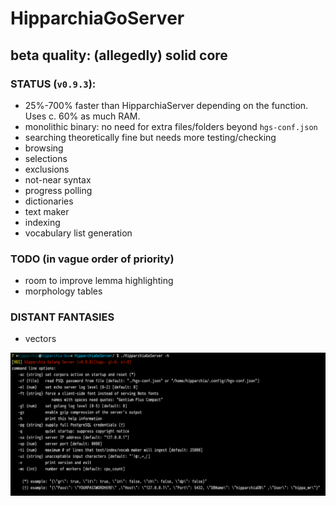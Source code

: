 # HipparchiaGoServer
## beta quality: (allegedly) solid core

### STATUS (`v0.9.3`):

* 25%-700% faster than HipparchiaServer depending on the function. Uses c. 60% as much RAM.
* monolithic binary: no need for extra files/folders beyond `hgs-conf.json`
* searching theoretically fine but needs more testing/checking
* browsing 
* selections 
* exclusions 
* not-near syntax
* progress polling 
* dictionaries
* text maker
* indexing
* vocabulary list generation

### TODO (in vague order of priority)

* room to improve lemma highlighting
* morphology tables

### DISTANT FANTASIES
* vectors


![options](gitimg/hgscli.png)
